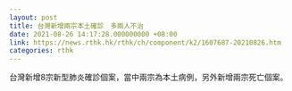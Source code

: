 ```yaml
---
layout: post
title: 台灣新增兩宗本土確診　多兩人不治
date: 2021-08-26 14:17:28.000000000 +08:00
link: https://news.rthk.hk/rthk/ch/component/k2/1607687-20210826.htm
categories: rthk
---
```


台灣新增8宗新型肺炎確診個案，當中兩宗為本土病例，另外新增兩宗死亡個案。
